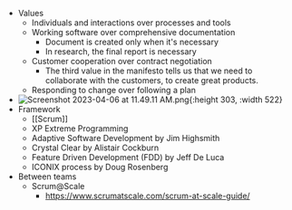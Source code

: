 - Values
	- Individuals and interactions over processes and tools
	- Working software over comprehensive documentation
		- Document is created only when it's necessary
		- In research, the final report is necessary
	- Customer cooperation over contract negotiation
		- The third value in the manifesto tells us that we need to collaborate with the customers, to create great products.
	- Responding to change over following a plan
- ![Screenshot 2023-04-06 at 11.49.11 AM.png](../assets/Screenshot_2023-04-06_at_11.49.11_AM_1680752971080_0.png){:height 303, :width 522}
- Framework
	- [[Scrum]]
	- XP Extreme Programming
	- Adaptive Software Development by Jim Highsmith
	- Crystal Clear by Alistair Cockburn
	- Feature Driven Development (FDD) by Jeff De Luca
	- ICONIX process by Doug Rosenberg
- Between teams
	- Scrum@Scale
		- https://www.scrumatscale.com/scrum-at-scale-guide/
